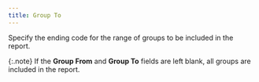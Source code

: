 ```yaml
---
title: Group To
---
```



Specify the ending code for the range of groups to be included in the  report.


{:.note}
If the **Group 
 From** and **Group To** fields  are left blank, all groups are included in the report.
